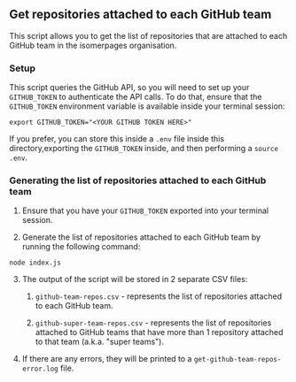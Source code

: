 ## Get repositories attached to each GitHub team

This script allows you to get the list of repositories that are attached to each GitHub team in the isomerpages organisation.

### Setup

This script queries the GitHub API, so you will need to set up your `GITHUB_TOKEN` to authenticate the API calls. To do that, ensure that the `GITHUB_TOKEN` environment variable is available inside your terminal session:

```
export GITHUB_TOKEN="<YOUR GITHUB TOKEN HERE>"
```

If you prefer, you can store this inside a `.env` file inside this directory,exporting the `GITHUB_TOKEN` inside, and then performing a `source .env`.

### Generating the list of repositories attached to each GitHub team

1. Ensure that you have your `GITHUB_TOKEN` exported into your terminal session.

2. Generate the list of repositories attached to each GitHub team by running the following command:

```
node index.js
```

3. The output of the script will be stored in 2 separate CSV files:

   1. `github-team-repos.csv` - represents the list of repositories attached to each GitHub team.

   2. `github-super-team-repos.csv` - represents the list of repositories attached to GitHub teams that have more than 1 repository attached to that team (a.k.a. "super teams").

4. If there are any errors, they will be printed to a `get-github-team-repos-error.log` file.
